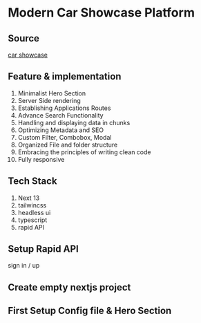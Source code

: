 # Modern Car Showcase Platform

## Source

[car showcase](https://youtu.be/pUNSHPyVryU)

## Feature & implementation

1. Minimalist Hero Section
2. Server Side rendering
3. Establishing Applications Routes
4. Advance Search Functionality
5. Handling and displaying data in chunks
6. Optimizing Metadata and SEO
7. Custom Filter, Combobox, Modal
8. Organized File and folder structure
9. Embracing the principles of writing clean code
10. Fully responsive

## Tech Stack

1. Next 13
2. tailwincss
3. headless ui
4. typescript
5. rapid API

## Setup Rapid API

sign in / up

## Create empty nextjs project

## First Setup Config file & Hero Section
